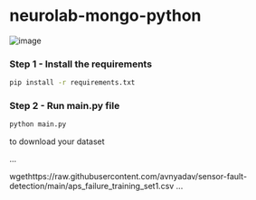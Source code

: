 # neurolab-mongo-python

![image](https://user-images.githubusercontent.com/57321948/196933065-4b16c235-f3b9-4391-9cfe-4affcec87c35.png)

### Step 1 - Install the requirements

```bash
pip install -r requirements.txt
```

### Step 2 - Run main.py file

```bash
python main.py
```



to download your dataset






...



wgethttps://raw.githubusercontent.com/avnyadav/sensor-fault-detection/main/aps_failure_training_set1.csv
...
